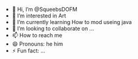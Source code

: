 - 👋 Hi, I’m @SqueebsDOFM
- 👀 I’m interested in Art
- 🌱 I’m currently learning How to mod useing java
- 💞️ I’m looking to collaborate on ...
- 📫 How to reach me 
- 😄 Pronouns: he him
- ⚡ Fun fact: ...

<!---
SqueebsDOFM/SqueebsDOFM is a ✨ special ✨ repository because its `README.md` (this file) appears on your GitHub profile.
You can click the Preview link to take a look at your changes.
--->
